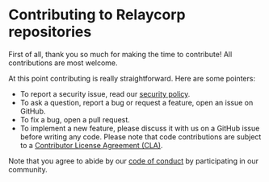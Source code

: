 # Contributing to Relaycorp repositories

First of all, thank you so much for making the time to contribute! All contributions are most welcome.

At this point contributing is really straightforward. Here are some pointers:

- To report a security issue, read our [security policy](https://github.com/relaycorp/.github/blob/master/SECURITY.md).
- To ask a question, report a bug or request a feature, open an issue on GitHub.
- To fix a bug, open a pull request.
- To implement a new feature, please discuss it with us on a GitHub issue before writing any code. Please note that code contributions are subject to a [Contributor License Agreement (CLA)](https://relaycorp.tech/cla/).

Note that you agree to abide by our [code of conduct](CODE_OF_CONDUCT.md) by participating in our community.

